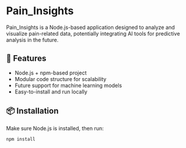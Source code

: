 # Pain_Insights

Pain_Insights is a Node.js-based application designed to analyze and visualize pain-related data, potentially integrating AI tools for predictive analysis in the future.

## 🚀 Features
- Node.js + npm-based project
- Modular code structure for scalability
- Future support for machine learning models
- Easy-to-install and run locally

## 📦 Installation

Make sure Node.js is installed, then run:

```bash
npm install
